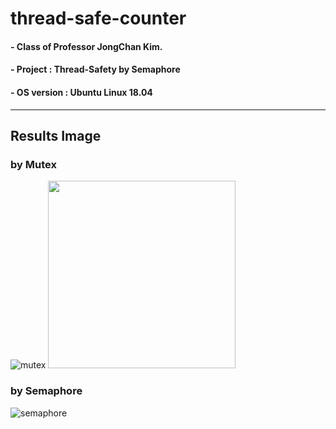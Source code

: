 # thread-safe-counter

#### - Class of Professor JongChan Kim.

#### - Project : Thread-Safety by Semaphore

#### - OS version : Ubuntu Linux 18.04 

--------------------------------------------------------

## Results Image

### by Mutex
![mutex](https://user-images.githubusercontent.com/68265609/121745519-5dae1500-cb3f-11eb-87d9-6f3ede92f05e.png)
<img src="/img/mutex.png" width="300" height="300">

### by Semaphore
![semaphore](https://user-images.githubusercontent.com/68265609/121745533-63a3f600-cb3f-11eb-8864-3aa3fc98d54b.png)

